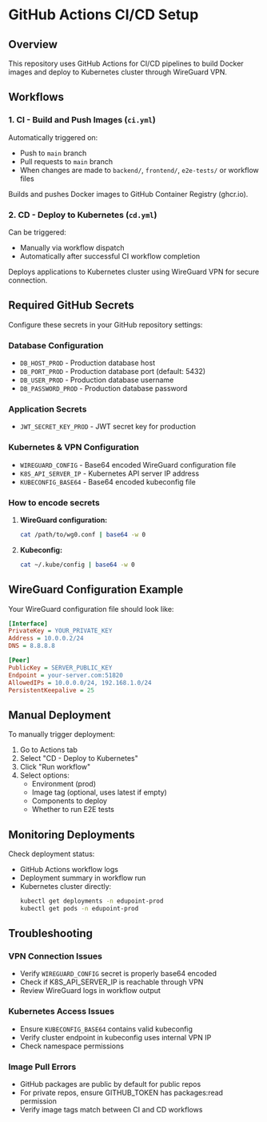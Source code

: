 # GitHub Actions CI/CD Setup

## Overview

This repository uses GitHub Actions for CI/CD pipelines to build Docker images and deploy to Kubernetes cluster through WireGuard VPN.

## Workflows

### 1. CI - Build and Push Images (`ci.yml`)

Automatically triggered on:
- Push to `main` branch
- Pull requests to `main` branch
- When changes are made to `backend/`, `frontend/`, `e2e-tests/` or workflow files

Builds and pushes Docker images to GitHub Container Registry (ghcr.io).

### 2. CD - Deploy to Kubernetes (`cd.yml`)

Can be triggered:
- Manually via workflow dispatch
- Automatically after successful CI workflow completion

Deploys applications to Kubernetes cluster using WireGuard VPN for secure connection.

## Required GitHub Secrets

Configure these secrets in your GitHub repository settings:

### Database Configuration
- `DB_HOST_PROD` - Production database host
- `DB_PORT_PROD` - Production database port (default: 5432)
- `DB_USER_PROD` - Production database username
- `DB_PASSWORD_PROD` - Production database password

### Application Secrets
- `JWT_SECRET_KEY_PROD` - JWT secret key for production

### Kubernetes & VPN Configuration
- `WIREGUARD_CONFIG` - Base64 encoded WireGuard configuration file
- `K8S_API_SERVER_IP` - Kubernetes API server IP address
- `KUBECONFIG_BASE64` - Base64 encoded kubeconfig file

### How to encode secrets

1. **WireGuard configuration:**
   ```bash
   cat /path/to/wg0.conf | base64 -w 0
   ```

2. **Kubeconfig:**
   ```bash
   cat ~/.kube/config | base64 -w 0
   ```

## WireGuard Configuration Example

Your WireGuard configuration file should look like:

```ini
[Interface]
PrivateKey = YOUR_PRIVATE_KEY
Address = 10.0.0.2/24
DNS = 8.8.8.8

[Peer]
PublicKey = SERVER_PUBLIC_KEY
Endpoint = your-server.com:51820
AllowedIPs = 10.0.0.0/24, 192.168.1.0/24
PersistentKeepalive = 25
```

## Manual Deployment

To manually trigger deployment:

1. Go to Actions tab
2. Select "CD - Deploy to Kubernetes"
3. Click "Run workflow"
4. Select options:
   - Environment (prod)
   - Image tag (optional, uses latest if empty)
   - Components to deploy
   - Whether to run E2E tests

## Monitoring Deployments

Check deployment status:
- GitHub Actions workflow logs
- Deployment summary in workflow run
- Kubernetes cluster directly:
  ```bash
  kubectl get deployments -n edupoint-prod
  kubectl get pods -n edupoint-prod
  ```

## Troubleshooting

### VPN Connection Issues
- Verify `WIREGUARD_CONFIG` secret is properly base64 encoded
- Check if K8S_API_SERVER_IP is reachable through VPN
- Review WireGuard logs in workflow output

### Kubernetes Access Issues
- Ensure `KUBECONFIG_BASE64` contains valid kubeconfig
- Verify cluster endpoint in kubeconfig uses internal VPN IP
- Check namespace permissions

### Image Pull Errors
- GitHub packages are public by default for public repos
- For private repos, ensure GITHUB_TOKEN has packages:read permission
- Verify image tags match between CI and CD workflows